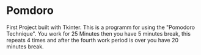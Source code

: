 # Pomdoro
First Project built with Tkinter.
This is a programm for using the "Pomodoro Technique".
You work for 25 Minutes then you have 5 minutes break, this repeats 4 times and after the fourth work period is over you have 20 minutes break.
